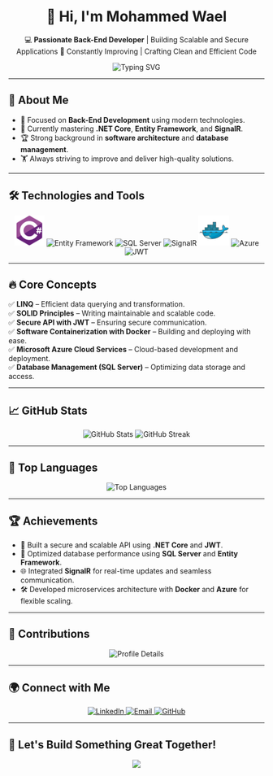<h1 align="center">👋 Hi, I'm Mohammed Wael</h1>

<p align="center">
  💻 <strong>Passionate Back-End Developer</strong> | Building Scalable and Secure Applications  
  🚀 Constantly Improving | Crafting Clean and Efficient Code  
</p>

<p align="center">
  <img src="https://readme-typing-svg.herokuapp.com?font=Fira+Code&weight=500&size=20&duration=4000&pause=1000&center=true&width=500&height=40&lines=Back-End+Developer+%7C+.NET+%7C+C%23+%7C+SQL+Server;Building+Secure+and+Scalable+Applications;Crafting+Clean+Code+with+SOLID+Principles" alt="Typing SVG" />
</p>

---

## 🚀 About Me  
- 🎯 Focused on **Back-End Development** using modern technologies.  
- 🌱 Currently mastering **.NET Core**, **Entity Framework**, and **SignalR**.  
- 🏆 Strong background in **software architecture** and **database management**.  
- 🏋️ Always striving to improve and deliver high-quality solutions.  

---

## 🛠️ Technologies and Tools  
<div align="center">
  <img src="https://raw.githubusercontent.com/devicons/devicon/master/icons/csharp/csharp-original.svg" alt="C#" width="60" height="60" title="C#" />
  <img src="https://avatars.githubusercontent.com/u/9141961?s=200&v=4" alt="Entity Framework" width="60" height="60" title="Entity Framework" />
  <img src="https://www.svgrepo.com/show/303229/microsoft-sql-server-logo.svg" alt="SQL Server" width="60" height="60" title="SQL Server" />
  <img src="https://cloud-icons.onemodel.app/azure/web/icon_service_signalr/signalr.svg" alt="SignalR" width="60" height="60" title="SignalR" />
  <img src="https://raw.githubusercontent.com/devicons/devicon/master/icons/docker/docker-original.svg" alt="Docker" width="60" height="60" title="Docker" />
  <img src="https://upload.wikimedia.org/wikipedia/commons/a/a8/Microsoft_Azure_Logo.svg" alt="Azure" width="60" height="60" title="Azure" />
  <img src="https://jwt.io/img/logo-asset.svg" alt="JWT" width="80" height="80" title="JWT" />
</div>

---

## 🔥 Core Concepts  
✅ **LINQ** – Efficient data querying and transformation.  
✅ **SOLID Principles** – Writing maintainable and scalable code.  
✅ **Secure API with JWT** – Ensuring secure communication.  
✅ **Software Containerization with Docker** – Building and deploying with ease.  
✅ **Microsoft Azure Cloud Services** – Cloud-based development and deployment.  
✅ **Database Management (SQL Server)** – Optimizing data storage and access.  

---

## 📈 GitHub Stats  
<div align="center">
  <img src="https://github-readme-stats.vercel.app/api?username=MohammedWael&show_icons=true&theme=radical" alt="GitHub Stats" width="48%" />
  <img src="https://github-readme-streak-stats.herokuapp.com/?user=MohammedWael&theme=radical" alt="GitHub Streak" width="48%" />
</div>

---

## 🌟 Top Languages  
<div align="center">
  <img src="https://github-readme-stats.vercel.app/api/top-langs/?username=MohammedWael&layout=compact&theme=radical" alt="Top Languages" width="50%" />
</div>

---

## 🏆 Achievements  
- 🥇 Built a secure and scalable API using **.NET Core** and **JWT**.  
- 🚀 Optimized database performance using **SQL Server** and **Entity Framework**.  
- 🌐 Integrated **SignalR** for real-time updates and seamless communication.  
- 🛠️ Developed microservices architecture with **Docker** and **Azure** for flexible scaling.  

---

## 🏅 Contributions  
<div align="center">
  <img src="https://github-profile-summary-cards.vercel.app/api/cards/profile-details?username=MohammedWael&theme=radical" alt="Profile Details" width="96%" />
</div>

---

## 🌍 Connect with Me  
<p align="center">
  <a href="https://www.linkedin.com/in/mohamed-wael-2703b92a1" target="_blank">
    <img src="https://img.shields.io/badge/LinkedIn-0A66C2?style=for-the-badge&logo=linkedin&logoColor=white" alt="LinkedIn" />
  </a>
  <a href="mailto:mohamedweal26160@gmail.com">
    <img src="https://img.shields.io/badge/Email-D14836?style=for-the-badge&logo=gmail&logoColor=white" alt="Email" />
  </a>
  <a href="https://github.com/MohammedWael2" target="_blank">
    <img src="https://img.shields.io/badge/GitHub-181717?style=for-the-badge&logo=github&logoColor=white" alt="GitHub" />
  </a>
</p>

---

## 💪 Let's Build Something Great Together!  

<p align="center">
  <img src="https://media.giphy.com/media/qgQUggAC3Pfv687qPC/giphy.gif" width="400" />
</p>

